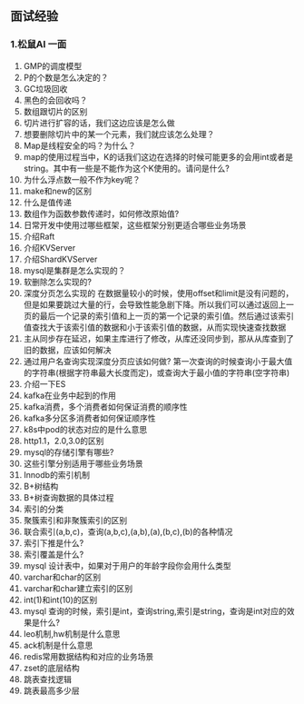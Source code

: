 ## 面试经验

### 1.松鼠AI 一面
1. GMP的调度模型
2. P的个数是怎么决定的？
3. GC垃圾回收
4. 黑色的会回收吗？
5. 数组跟切片的区别
6. 切片进行扩容的话，我们这边应该是怎么做
7. 想要删除切片中的某一个元素，我们就应该怎么处理？
8. Map是线程安全的吗？为什么？
9. map的使用过程当中，K的话我们这边在选择的时候可能更多的会用int或者是string。其中有一些是不能作为这个K使用的。请问是什么?
10. 为什么浮点数一般不作为key呢？
11. make和new的区别
12. 什么是值传递
13. 数组作为函数参数传递时，如何修改原始值?
14. 日常开发中使用过哪些框架，这些框架分别更适合哪些业务场景
15. 介绍Raft
16. 介绍KVServer
17. 介绍ShardKVServer
18. mysql是集群是怎么实现的？
19. 软删除怎么实现的?
20. 深度分页怎么实现的
在数据量较小的时候，使用offset和limit是没有问题的，但是如果要跳过大量的行，会导致性能急剧下降。所以我们可以通过返回上一页的最后一个记录的索引值和上一页的第一个记录的索引值。然后通过该索引值查找大于该索引值的数据和小于该索引值的数据，从而实现快速查找数据
21. 主从同步存在延迟，如果主库进行了修改，从库还没同步到，那从从库查到了旧的数据，应该如何解决
22. 通过用户名查询实现深度分页应该如何做?
第一次查询的时候查询小于最大值的字符串(根据字符串最大长度而定)，或查询大于最小值的字符串(空字符串)
23. 介绍一下ES
24. kafka在业务中起到的作用
25. kafka消费，多个消费者如何保证消费的顺序性
26. kafka多分区多消费者如何保证顺序性
27. k8s中pod的状态对应的是什么意思
28. http1.1，2.0,3.0的区别
29. mysql的存储引擎有哪些?
30. 这些引擎分别适用于哪些业务场景
31. Innodb的索引机制
32. B+树结构
33. B+树查询数据的具体过程
34. 索引的分类
35. 聚簇索引和非聚簇索引的区别
36. 联合索引(a,b,c)，查询(a,b,c),(a,b),(a),(b,c),(b)的各种情况
37. 索引下推是什么?
38. 索引覆盖是什么?
39. mysql 设计表中，如果对于用户的年龄字段你会用什么类型
40. varchar和char的区别
41. varchar和char建立索引的区别
42. int(1)和int(10)的区别
43. mysql 查询的时候，索引是int，查询string,索引是string，查询是int对应的效果是什么?
44. leo机制,hw机制是什么意思
45. ack机制是什么意思
46. redis常用数据结构和对应的业务场景
47. zset的底层结构
48. 跳表查找逻辑
49. 跳表最高多少层
